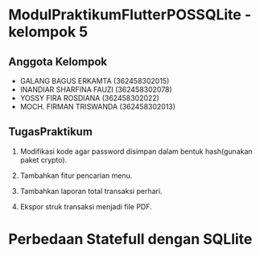 # ModulPraktikumFlutterPOSSQLite - kelompok 5

## Anggota Kelompok
* GALANG BAGUS ERKAMTA (362458302015)
* INANDIAR SHARFINA FAUZI (362458302078)
* YOSSY FIRA ROSDIANA (362458302022)
* MOCH. FIRMAN TRISWANDA (362458302013)

## TugasPraktikum
 1. Modifikasi kode agar password disimpan dalam bentuk hash(gunakan paket crypto).
    
    
 3. Tambahkan fitur pencarian menu.
    
    
 5. Tambahkan laporan total transaksi perhari.
    
    
 7. Ekspor struk transaksi menjadi file PDF.

# Perbedaan Statefull dengan SQLlite

